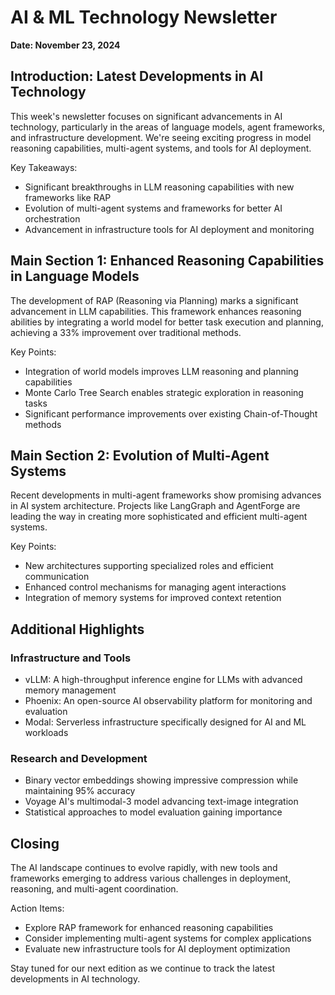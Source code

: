 # AI & ML Technology Newsletter
**Date: November 23, 2024**

## Introduction: Latest Developments in AI Technology
This week's newsletter focuses on significant advancements in AI technology, particularly in the areas of language models, agent frameworks, and infrastructure development. We're seeing exciting progress in model reasoning capabilities, multi-agent systems, and tools for AI deployment.

Key Takeaways:
- Significant breakthroughs in LLM reasoning capabilities with new frameworks like RAP
- Evolution of multi-agent systems and frameworks for better AI orchestration
- Advancement in infrastructure tools for AI deployment and monitoring

## Main Section 1: Enhanced Reasoning Capabilities in Language Models
The development of RAP (Reasoning via Planning) marks a significant advancement in LLM capabilities. This framework enhances reasoning abilities by integrating a world model for better task execution and planning, achieving a 33% improvement over traditional methods.

Key Points:
- Integration of world models improves LLM reasoning and planning capabilities
- Monte Carlo Tree Search enables strategic exploration in reasoning tasks
- Significant performance improvements over existing Chain-of-Thought methods

## Main Section 2: Evolution of Multi-Agent Systems
Recent developments in multi-agent frameworks show promising advances in AI system architecture. Projects like LangGraph and AgentForge are leading the way in creating more sophisticated and efficient multi-agent systems.

Key Points:
- New architectures supporting specialized roles and efficient communication
- Enhanced control mechanisms for managing agent interactions
- Integration of memory systems for improved context retention

## Additional Highlights

### Infrastructure and Tools
- vLLM: A high-throughput inference engine for LLMs with advanced memory management
- Phoenix: An open-source AI observability platform for monitoring and evaluation
- Modal: Serverless infrastructure specifically designed for AI and ML workloads

### Research and Development
- Binary vector embeddings showing impressive compression while maintaining 95% accuracy
- Voyage AI's multimodal-3 model advancing text-image integration
- Statistical approaches to model evaluation gaining importance

## Closing
The AI landscape continues to evolve rapidly, with new tools and frameworks emerging to address various challenges in deployment, reasoning, and multi-agent coordination.

Action Items:
- Explore RAP framework for enhanced reasoning capabilities
- Consider implementing multi-agent systems for complex applications
- Evaluate new infrastructure tools for AI deployment optimization

Stay tuned for our next edition as we continue to track the latest developments in AI technology.
